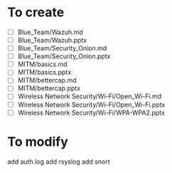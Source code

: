 # To create
- [ ] Blue_Team/Wazuh.md
- [ ] Blue_Team/Wazuh.pptx
- [ ] Blue_Team/Security_Onion.md
- [ ] Blue_Team/Security_Onion.pptx
- [ ] MITM/basics.md
- [ ] MITM/basics.pptx
- [ ] MITM/bettercap.md
- [ ] MITM/bettercap.pptx
- [ ] Wireless Network Security/Wi-Fi/Open_Wi-Fi.md
- [ ] Wireless Network Security/Wi-Fi/Open_Wi-Fi.pptx
- [ ] Wireless Network Security/Wi-Fi/WPA-WPA2.pptx
# To modify

add auth.log
add rsyslog
add snort
